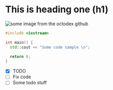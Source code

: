 # This is heading one (h1)

![some image from the octodex github](https://octodex.github.com/images/Octoqueer.png)

```cpp
#include <iostream>

int main() {
  std::cout << "Some code sample \n";

  return 0;
}
```

- [x] TODO
- [ ] Fix code
- [ ] Some todo stuff

